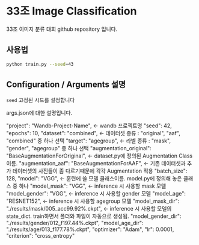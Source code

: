 # 33조 Image Classification
33조 이미지 분류 대회 github repository 입니다.

## 사용법
```bash
python train.py --seed=43
```

## Configuration / Arguments 설명

`seed` 고정된 시드를 설정합니다

args.json에 대한 설명입니다.

"project": "Wandb-Project-Name", <- wandb 프로젝트명
"seed": 42,                     
"epochs": 10,
"dataset": "combined",           <- 데이터셋 종류 : "original", "aaf", "combined" 중 하나 선택
"target": "agegroup",            <- 라벨 종류 : "mask", "gender", "agegroup" 중 하나 선택
"augmentation_original": "BaseAugmentationForOriginal",      <- dataset.py에 정의된 Augmentation Class 이름. 
"augmentation_aaf": "BaseAugmentationForAAF",                <- 기존 데이터셋과 추가 데이터셋의 사진들이 좀 다르기때문에 각각 Augmentation 적용
"batch_size": 128,
"model": "VGG",                  <- 훈련에 쓸 모델 클래스이름. model.py에 정의해 놓은 클래스 중 하나
"model_mask": "VGG",             <- inference 시 사용할 mask 모델
"model_gender": "VGG",           <- inference 시 사용할 gender 모델
"model_age": "RESNET152",        <- inference 시 사용할 agegroup 모델
"model_mask_dir": "./results/mask/005_acc99.92%.ckpt",     <- inference 시 사용할 모델의 state_dict. train하면서 폴더와 파일이 자동으로 생성됨.
"model_gender_dir": "./results/gender/012_f197.44%.ckpt",
"model_age_dir": "./results/age/013_f177.78%.ckpt",
"optimizer": "Adam",
"lr": 0.0001,
"criterion": "cross_entropy"
